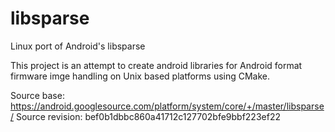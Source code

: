 # libsparse
Linux port of Android's libsparse

This project is an attempt to create android libraries for Android format firmware imge handling on Unix based platforms using CMake.

Source base: https://android.googlesource.com/platform/system/core/+/master/libsparse/
Source revision: bef0b1dbbc860a41712c127702bfe9bbf223ef22
